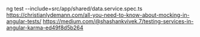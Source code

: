 ng test --include=src/app/shared/data.service.spec.ts
https://christianlydemann.com/all-you-need-to-know-about-mocking-in-angular-tests/
https://medium.com/@shashankvivek.7/testing-services-in-angular-karma-ed49f8d5b264
